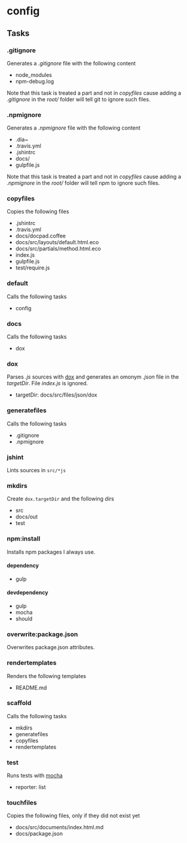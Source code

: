 
# config

## Tasks

### .gitignore

Generates a *.gitignore* file with the following content

  * node_modules
  * npm-debug.log

Note that this task is treated a part and not in *copyfiles* cause adding a 
*.gitignore* in the *root/* folder will tell git to ignore such files.

### .npmignore

Generates a *.npmignore* file with the following content

  * .dia~
  * .travis.yml
  * .jshintrc
  * docs/
  * gulpfile.js

Note that this task is treated a part and not in *copyfiles* cause adding a 
*.npmignore* in the *root/* folder will tell npm to ignore such files.

### copyfiles

Copies the following files

  * .jshintrc
  * .travis.yml
  * docs/docpad.coffee
  * docs/src/layouts/default.html.eco
  * docs/src/partials/method.html.eco
  * index.js
  * gulpfile.js
  * test/require.js

### default

Calls the following tasks

  * config

### docs

Calls the following tasks

  * dox

### dox

Parses *.js* sources with [dox](https://github.com/visionmedia/dox) and generates
an omonym *.json* file in the *targetDir*. File *index.js* is ignored.

  * targetDir: docs/src/files/json/dox

### generatefiles

Calls the following tasks

  * .gitignore
  * .npmignore

### jshint

Lints sources in `src/*js`

### mkdirs

Create `dox.targetDir` and the following dirs

  * src
  * docs/out
  * test

### npm:install

Installs npm packages I always use.

#### dependency

  * gulp

#### devdependency

  * gulp
  * mocha
  * should

### overwrite:package.json

Overwrites package.json attributes.

### rendertemplates

Renders the following templates

  * README.md

### scaffold

Calls the following tasks

  * mkdirs
  * generatefiles
  * copyfiles
  * rendertemplates

### test

Runs tests with [mocha](http://visionmedia.github.io/mocha/)

  * reporter: list

### touchfiles

Copies the following files, only if they did not exist yet

  * docs/src/documents/index.html.md
  * docs/package.json

